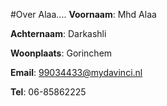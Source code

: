 #Over Alaa....
**Voornaam**: Mhd Alaa 


**Achternaam**: Darkashli


**Woonplaats**: Gorinchem


**Email**: [99034433@mydavinci.nl](99034433@mydavinci.nl)


**Tel**: 06-85862225

